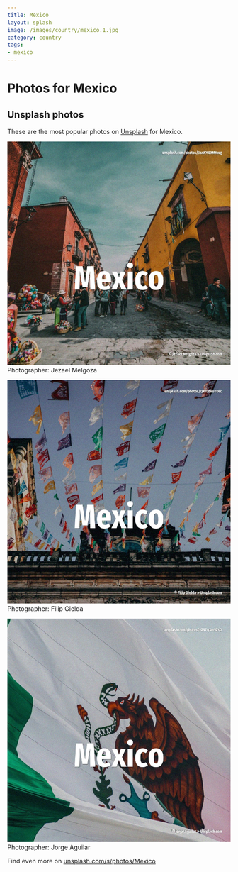 ```yaml
---
title: Mexico
layout: splash
image: /images/country/mexico.1.jpg
category: country
tags:
- mexico
---
```

# Photos for Mexico
 
## Unsplash photos
These are the most popular photos on [Unsplash](https://unsplash.com) for Mexico.
 
![Mexico](/images/country/mexico.1.jpg)
Photographer:  Jezael Melgoza
 
![Mexico](/images/country/mexico.2.jpg)
Photographer:  Filip Gielda
 
![Mexico](/images/country/mexico.3.jpg)
Photographer:  Jorge Aguilar
 
Find even more on [unsplash.com/s/photos/Mexico](https://unsplash.com/s/photos/Mexico)
 
